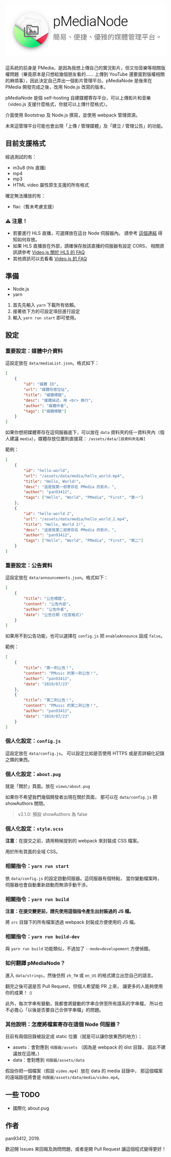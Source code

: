 # <img src='https://github.com/pan93412/pmedianode-repo/blob/master/Banner.svg' alt='pMediaNode - 簡易、便捷、優雅的媒體管理平台'>
這系統的前身是 PMedia，是因為我想上傳自己的實況影片，但又怕音樂等相關版權問題（畢竟原本是只想給幾個朋友看的…… 上傳到 YouTube 還要面對版權相關的麻煩事），因此決定自己弄出一個影片管理平台。pMediaNode 是後來在 PMedia 開發完成之後，改用 Node.js 改寫的版本。

pMediaNode 是個 self-hosting 自建媒體寄存平台，可以上傳影片和音樂（video.js 支援什麼格式，你就可以上傳什麼格式）。

介面使用 Bootstrap 及 Node.js 撰寫，並使用 webpack 管理資源。

未來這管理平台可能也會出現「上傳 / 管理媒體」及「建立 / 管理公告」的功能。

## 目前支援格式
經過測試的有：
- m3u8 (hls 直播)
- mp4
- mp3
- HTML video 屬性原生支援的所有格式

確定無法播放的有：
- flac（暫未考慮支援）

### ⚠️ 注意！
- 若要進行 HLS 直播，可選擇放在這台 Node 伺服器內。
  請參考 [這個連結](#host-inside) 得知如何存放。
- 如果 HLS 直播放在外部，請確保存放該直播的伺服器有設定 CORS，
  相關資訊請參考 [Video.js 關於 HLS 的 FAQ](https://docs.videojs.com/tutorial-faq.html#q%3A-does-video.js-support-hls-(http-live-streaming)-video%3F)
- 其他資訊可以去看看 [Video.js 的 FAQ](https://docs.videojs.com/tutorial-faq.html)

## 準備
- Node.js
- yarn

1. 首先先輸入 `yarn` 下載所有依賴。
2. 接著依下方的可設定項目進行設定
3. 輸入 `yarn run start` 即可使用。

## 設定
### 重要設定：媒體中介資料
這設定放在 `data/mediaList.json`。格式如下：

```json
[
    {
        "id": "媒體 ID",
        "url": "媒體存放位址",
        "title": "媒體標題",
        "desc": "媒體描述，用 <br> 換行",
        "author": "媒體作者",
        "tags": ["媒體標籤"]
    }
]
```

如果你想把媒體寄存在這伺服器底下，可以放在 `data`
資料夾的任一資料夾內（個人建議 `media`），媒體存放位置則直接寫：
`/assets/data/[該資料夾名稱]`

範例：

```json
[
    {
        "id": "hello-world",
        "url": "/assets/data/media/hello_world.mp4",
        "title": "Hello, World!",
        "desc": "這是我第一部寄存在 PMedia 的影片。",
        "author": "pan93412",
        "tags": ["Hello", "World", "PMedia", "First", "第一"]
    },
    {
        "id": "hello-world-2",
        "url": "/assets/data/media/hello_world_2.mp4",
        "title": "Hello, World 2!",
        "desc": "這是我第二部寄存在 PMedia 的影片。",
        "author": "pan93412",
        "tags": ["Hello", "World", "PMedia", "First", "第二"]
    }
]
```

### 重要設定：公告資料
這設定放在 `data/announcements.json`。格式如下：

```json
[
    {
        "title": "公告標題",
        "content": "公告內容",
        "author": "公告作者",
        "date": "公告日期 (任意格式)"
    }
]
```

如果用不到公告功能，也可以選擇在 `config.js` 把 `enableAnnounce` 設成 `false`。

範例：

```json
[
    {
        "title": "第一則公告！",
        "content": "PMusic 的第一則公告！",
        "author": "pan93412",
        "date": "2019/07/23"
    },
    {
        "title": "第二則公告！",
        "content": "PMusic 的第二則公告！",
        "author": "pan93412",
        "date": "2019/07/23"
    }
]
```

### 個人化設定：`config.js`
這設定放在 `data/config.js`。
可以設定比如是否使用 HTTPS
或是否詳細化記錄之類的東西。

### 個人化設定：`about.pug`
就是「關於」頁面。放在 `views/about.pug`

如果你不希望我們幾個開發者出現在關於頁面，
那可以在 `data/config.js` 把 showAuthors 關閉。

> v2.1.0: 預設 showAuthors 為 false

### 個人化設定：`style.scss`
**注意**：在提交之前，請用稍候提到的 webpack
來封裝成 CSS 檔案。

用於所有頁面的全域 CSS。

### 相關指令：`yarn run start`
依 `data/config.js` 的設定啟動伺服器。這伺服器有個特點，
當你變動檔案時，伺服器也會自動重新啟動而無須手動干涉。

### 相關指令：`yarn run build`
**注意：在提交變更前，請先使用這個指令產生出封裝過的 JS 檔。**

將 `src` 目錄下的所有檔案透過 webpack
封裝成方便使用的 JS 檔。 

### 相關指令：`yarn run build-dev`
與 `yarn run build` 功能類似，不過加了 `--mode=developement`
方便偵錯。

### 如何翻譯 pMediaNode？
進入 `data/strings`，然後仿照 `zh_TW` 或 `en_US` 的格式建立出您自己的語言。

翻完之後可選是否 Pull Request，但個人希望能 PR 上來，
讓更多的人能夠使用你的成果！ :)

此外，每次字串有變動，我都會將變動的字串合併至所有語系的字串檔，
所以也不必擔心「以後是否要自己合併字串檔」的問題。

### <a id="host-inside">其他說明：怎麼將檔案寄存在這個 Node 伺服器？</a>
目前有兩個目錄被設定成 static 位置（就是可以讓你放東西的地方）：

- assets：會對應到 `伺服器/assets` （因為是 webpack 的 dist 目錄，
  因此不建議放在這裡。）
- data：會對應到 `伺服器/assets/data`

假設你把一個檔案（假設 `video.mp4`）放在 data 的 media 目錄中，
那這個檔案的遠端路徑將會是 `伺服器/assets/data/media/video.mp4`。

## 一些 TODO
- 國際化 about.pug

## 作者
pan93412, 2019.

歡迎開 Issues 來回報及詢問問題，或者是開 Pull Request
讓這個程式變得更好！
